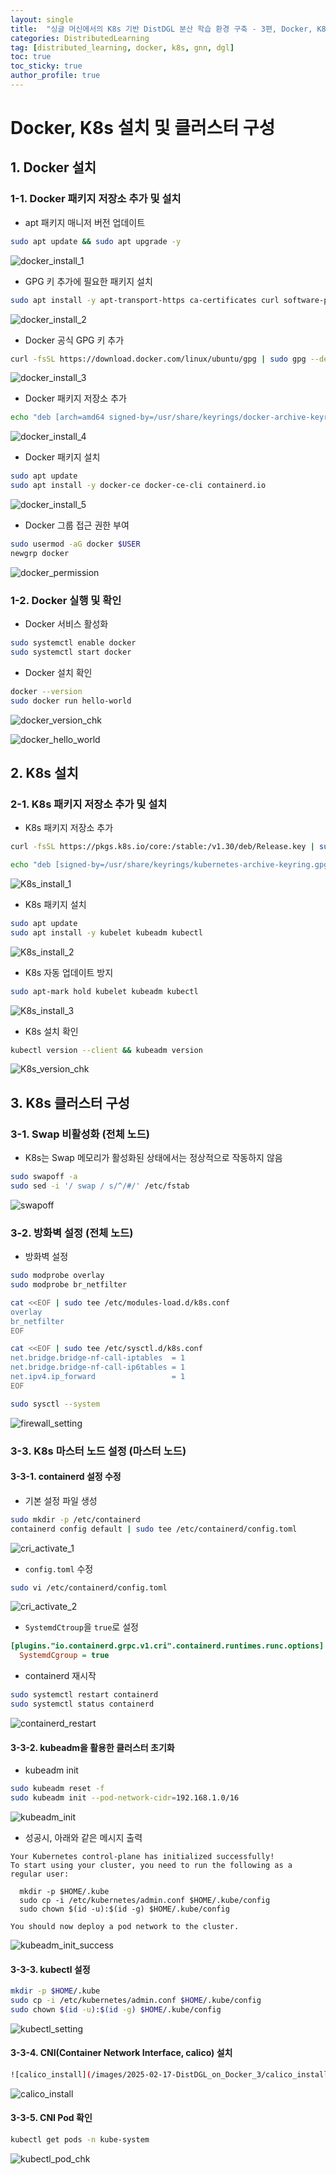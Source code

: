```yaml
---
layout: single
title:  "싱글 머신에서의 K8s 기반 DistDGL 분산 학습 환경 구축 - 3편, Docker, K8s 설치 및 클러스터 구성"
categories: DistributedLearning
tag: [distributed_learning, docker, k8s, gnn, dgl]
toc: true
toc_sticky: true
author_profile: true
---
```


# Docker, K8s 설치 및 클러스터 구성
## 1. Docker 설치
### 1-1. Docker 패키지 저장소 추가 및 설치
- apt 패키지 매니저 버전 업데이트

```bash
sudo apt update && sudo apt upgrade -y
```

![docker_install_1](/images/2025-02-17-DistDGL_on_Docker_3/docker_install_1.png)

- GPG 키 추가에 필요한 패키지 설치

```bash
sudo apt install -y apt-transport-https ca-certificates curl software-properties-common
```

![docker_install_2](/images/2025-02-17-DistDGL_on_Docker_3/docker_install_2.png)

- Docker 공식 GPG 키 추가

```bash
curl -fsSL https://download.docker.com/linux/ubuntu/gpg | sudo gpg --dearmor -o /usr/share/keyrings/docker-archive-keyring.gpg
```

![docker_install_3](/images/2025-02-17-DistDGL_on_Docker_3/docker_install_3.png)

- Docker 패키지 저장소 추가

```bash
echo "deb [arch=amd64 signed-by=/usr/share/keyrings/docker-archive-keyring.gpg] https://download.docker.com/linux/ubuntu $(lsb_release -cs) stable" | sudo tee /etc/apt/sources.list.d/docker.list > /dev/null
```

![docker_install_4](/images/2025-02-17-DistDGL_on_Docker_3/docker_install_4.png)

- Docker 패키지 설치

```bash
sudo apt update
sudo apt install -y docker-ce docker-ce-cli containerd.io
```

![docker_install_5](/images/2025-02-17-DistDGL_on_Docker_3/docker_install_5.png)

- Docker 그룹 접근 권한 부여

```bash
sudo usermod -aG docker $USER
newgrp docker
```

![docker_permission](/images/2025-02-17-DistDGL_on_Docker_3/docker_group_permission.png)

### 1-2. Docker 실행 및 확인
- Docker 서비스 활성화

```bash
sudo systemctl enable docker
sudo systemctl start docker
```

- Docker 설치 확인

```bash
docker --version
sudo docker run hello-world
```

![docker_version_chk](/images/2025-02-17-DistDGL_on_Docker_3/docker_version_chk.png)

![docker_hello_world](/images/2025-02-17-DistDGL_on_Docker_3/docker_hello_world.png)

## 2. K8s 설치
### 2-1. K8s 패키지 저장소 추가 및 설치
- K8s 패키지 저장소 추가

```bash
curl -fsSL https://pkgs.k8s.io/core:/stable:/v1.30/deb/Release.key | sudo gpg --dearmor -o /usr/share/keyrings/kubernetes-archive-keyring.gpg
```

```bash
echo "deb [signed-by=/usr/share/keyrings/kubernetes-archive-keyring.gpg] https://pkgs.k8s.io/core:/stable:/v1.30/deb/ /" | sudo tee /etc/apt/sources.list.d/kubernetes.list > /dev/null
```

![K8s_install_1](/images/2025-02-17-DistDGL_on_Docker_3/k8s_install_1.png)

- K8s 패키지 설치

```bash
sudo apt update
sudo apt install -y kubelet kubeadm kubectl
```

![K8s_install_2](/images/2025-02-17-DistDGL_on_Docker_3/k8s_install_2.png)

- K8s 자동 업데이트 방지

```bash
sudo apt-mark hold kubelet kubeadm kubectl
```

![K8s_install_3](/images/2025-02-17-DistDGL_on_Docker_3/k8s_install_3.png)


- K8s 설치 확인

```bash
kubectl version --client && kubeadm version
```

![K8s_version_chk](/images/2025-02-17-DistDGL_on_Docker_3/k8s_version_chk.png)

## 3. K8s 클러스터 구성
### 3-1. Swap 비활성화 (전체 노드)
- K8s는 Swap 메모리가 활성화된 상태에서는 정상적으로 작동하지 않음

```bash
sudo swapoff -a
sudo sed -i '/ swap / s/^/#/' /etc/fstab
```

![swapoff](/images/2025-02-17-DistDGL_on_Docker_3/swapoff.png)

### 3-2. 방화벽 설정 (전체 노드)
- 방화벽 설정

```bash
sudo modprobe overlay
sudo modprobe br_netfilter

cat <<EOF | sudo tee /etc/modules-load.d/k8s.conf
overlay
br_netfilter
EOF

cat <<EOF | sudo tee /etc/sysctl.d/k8s.conf
net.bridge.bridge-nf-call-iptables  = 1
net.bridge.bridge-nf-call-ip6tables = 1
net.ipv4.ip_forward                 = 1
EOF

sudo sysctl --system
```

![firewall_setting](/images/2025-02-17-DistDGL_on_Docker_3/firewall_setting.png)

### 3-3. K8s 마스터 노드 설정 (마스터 노드)
#### 3-3-1. containerd 설정 수정
- 기본 설정 파일 생성

```bash
sudo mkdir -p /etc/containerd
containerd config default | sudo tee /etc/containerd/config.toml
```

![cri_activate_1](/images/2025-02-17-DistDGL_on_Docker_3/cri_activate_1.png)

- `config.toml` 수정

```bash
sudo vi /etc/containerd/config.toml
```

![cri_activate_2](/images/2025-02-17-DistDGL_on_Docker_3/cri_activate_2.png)

- `SystemdCtroup`을 `true`로 설정

```ini
[plugins."io.containerd.grpc.v1.cri".containerd.runtimes.runc.options]
  SystemdCgroup = true
```

- containerd 재시작

```bash
sudo systemctl restart containerd
sudo systemctl status containerd
```

![containerd_restart](/images/2025-02-17-DistDGL_on_Docker_3/containerd_restart.png)

#### 3-3-2. kubeadm을 활용한 클러스터 초기화
- kubeadm init

```bash
sudo kubeadm reset -f
sudo kubeadm init --pod-network-cidr=192.168.1.0/16
```

![kubeadm_init](/images/2025-02-17-DistDGL_on_Docker_3/kubeadm_init.png)

- 성공시, 아래와 같은 메시지 출력

```
Your Kubernetes control-plane has initialized successfully!
To start using your cluster, you need to run the following as a regular user:

  mkdir -p $HOME/.kube
  sudo cp -i /etc/kubernetes/admin.conf $HOME/.kube/config
  sudo chown $(id -u):$(id -g) $HOME/.kube/config

You should now deploy a pod network to the cluster.
```

![kubeadm_init_success](/images/2025-02-17-DistDGL_on_Docker_3/kubeadm_init_success.png)

#### 3-3-3. kubectl 설정

```bash
mkdir -p $HOME/.kube
sudo cp -i /etc/kubernetes/admin.conf $HOME/.kube/config
sudo chown $(id -u):$(id -g) $HOME/.kube/config
```

![kubectl_setting](/images/2025-02-17-DistDGL_on_Docker_3/kubectl_setting.png)

#### 3-3-4. CNI(Container Network Interface, calico) 설치

```bash
![calico_install](/images/2025-02-17-DistDGL_on_Docker_3/calico_install.png)
```

![calico_install](/images/2025-02-17-DistDGL_on_Docker_3/calico_install.png)

#### 3-3-5. CNI Pod 확인

```bash
kubectl get pods -n kube-system
```

![kubectl_pod_chk](/images/2025-02-17-DistDGL_on_Docker_3/kubectl_cni_chk.png)